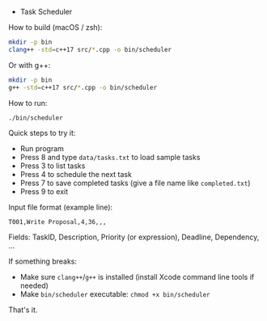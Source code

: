 - Task Scheduler

How to build (macOS / zsh):

```bash
mkdir -p bin
clang++ -std=c++17 src/*.cpp -o bin/scheduler
```

Or with g++:

```bash
mkdir -p bin
g++ -std=c++17 src/*.cpp -o bin/scheduler
```

How to run:

```bash
./bin/scheduler
```

Quick steps to try it:
- Run program
- Press 8 and type `data/tasks.txt` to load sample tasks
- Press 3 to list tasks
- Press 4 to schedule the next task
- Press 7 to save completed tasks (give a file name like `completed.txt`)
- Press 9 to exit

Input file format (example line):
```
T001,Write Proposal,4,36,,,
```
Fields: TaskID, Description, Priority (or expression), Deadline, Dependency, ...

If something breaks:
- Make sure `clang++`/`g++` is installed (install Xcode command line tools if needed)
- Make `bin/scheduler` executable: `chmod +x bin/scheduler`

That's it.
